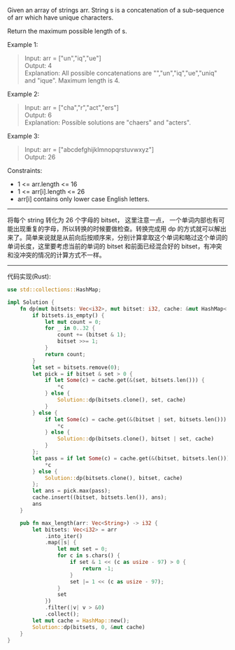 Given an array of strings arr. String s is a concatenation of a sub-sequence of arr which have unique characters.

Return the maximum possible length of s.

Example 1:

> Input: arr = ["un","iq","ue"]  
> Output: 4  
> Explanation: All possible concatenations are "","un","iq","ue","uniq" and "ique".
> Maximum length is 4.

Example 2:

> Input: arr = ["cha","r","act","ers"]  
> Output: 6  
> Explanation: Possible solutions are "chaers" and "acters".

Example 3:

> Input: arr = ["abcdefghijklmnopqrstuvwxyz"]  
> Output: 26

Constraints:

- 1 <= arr.length <= 16
- 1 <= arr[i].length <= 26
- arr[i] contains only lower case English letters.

---

将每个 string 转化为 26 个字母的 bitset， 这里注意一点， 一个单词内部也有可能出现重复的字母，所以转换的时候要做检查。转换完成用 dp 的方式就可以解出来了。简单来说就是从前向后按顺序来，分别计算拿取这个单词和略过这个单词的单词长度，这里要考虑当前的单词的 bitset 和前面已经混合好的 bitset，有冲突和没冲突的情况的计算方式不一样。

---

代码实现(Rust):

```rust
use std::collections::HashMap;

impl Solution {
    fn dp(mut bitsets: Vec<i32>, mut bitset: i32, cache: &mut HashMap<(i32, usize), i32>) -> i32 {
        if bitsets.is_empty() {
            let mut count = 0;
            for _ in 0..32 {
                count += (bitset & 1);
                bitset >>= 1;
            }
            return count;
        }
        let set = bitsets.remove(0);
        let pick = if bitset & set > 0 {
            if let Some(c) = cache.get(&(set, bitsets.len())) {
                *c
            } else {
                Solution::dp(bitsets.clone(), set, cache)
            }
        } else {
            if let Some(c) = cache.get(&(bitset | set, bitsets.len())) {
                *c
            } else {
                Solution::dp(bitsets.clone(), bitset | set, cache)
            }
        };
        let pass = if let Some(c) = cache.get(&(bitset, bitsets.len())) {
            *c
        } else {
            Solution::dp(bitsets.clone(), bitset, cache)
        };
        let ans = pick.max(pass);
        cache.insert((bitset, bitsets.len()), ans);
        ans
    }

    pub fn max_length(arr: Vec<String>) -> i32 {
        let bitsets: Vec<i32> = arr
            .into_iter()
            .map(|s| {
                let mut set = 0;
                for c in s.chars() {
                    if set & 1 << (c as usize - 97) > 0 {
                        return -1;
                    }
                    set |= 1 << (c as usize - 97);
                }
                set
            })
            .filter(|v| v > &0)
            .collect();
        let mut cache = HashMap::new();
        Solution::dp(bitsets, 0, &mut cache)
    }
}
```
